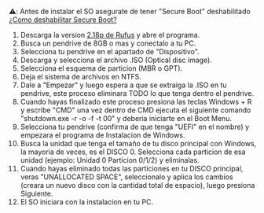 ⚠️: Antes de instalar el SO asegurate de tener "Secure Boot" deshabilitado
[¿Como deshabilitar Secure Boot?](https://maxedtech.com/how-to-enable-or-disable-secure-boot/)



1. Descarga la version [2.18p de Rufus](https://github.com/pbatard/rufus/releases/download/v2.18/rufus-2.18p.exe) y abre el programa.
2. Busca un pendrive de 8GB o mas y conectalo a tu PC.
3. Selecciona tu pendrive en el apartado de "Dispositivo".
4. Descarga y selecciona el archivo .ISO (Optical disc image).
5. Selecciona el esquema de particion (MBR o GPT).
6. Deja el sistema de archivos en NTFS. 
7. Dale a "Empezar" y luego espera a que se extraiga la .ISO en tu pendrive, este proceso eliminara TODO lo que tenga dentro el pendrive.
8. Cuando hayas finalizado este proceso presiona las teclas Windows + R y escribe "CMD" una vez dentro de CMD ejecuta el siguiente comando "shutdown.exe -r -o -f -t 00" y deberia iniciarte en el Boot Menu.
9. Selecciona tu pendrive (confirma de que tenga "UEFI" en el nombre) y empezara el programa de Instalacion de Windows.
10. Busca la unidad que tenga el tamaño de tu disco principal con Windows, la mayoria de veces, es el DISCO 0. Selecciona cada particion de esa unidad (ejemplo: Unidad 0 Particion 0/1/2) y eliminalas.
11. Cuando hayas eliminado todas las particiones en tu DISCO principal, veras "UNALLOCATED SPACE", seleccionalo y aplica los cambios (creara un nuevo disco con la cantidad total de espacio), luego presiona Siguiente.
12. El SO iniciara con la instalacion en tu PC.
